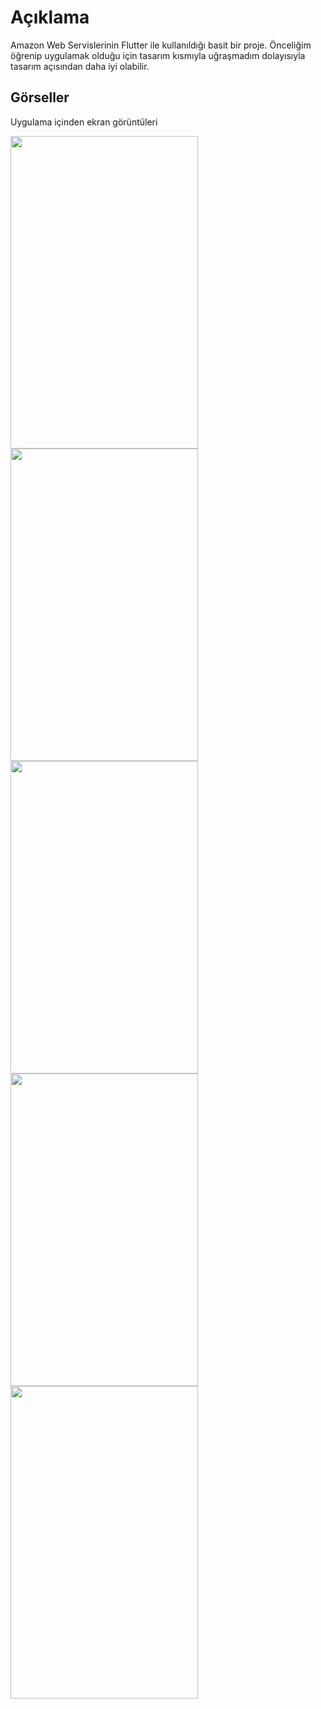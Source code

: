 # Açıklama
Amazon Web Servislerinin Flutter ile kullanıldığı basit bir proje. Önceliğim öğrenip uygulamak olduğu için tasarım kısmıyla uğraşmadım dolayısıyla tasarım açısından daha iyi olabilir.

## Görseller
Uygulama içinden ekran görüntüleri

<img src="https://raw.githubusercontent.com/Mustafaakilll/aws_tutorial/main/images/Screenshot_2021-05-04-10-39-04-128_com.akil.aws_auth.aws_auth.png" width="300" height="500">
<img src="https://raw.githubusercontent.com/Mustafaakilll/aws_tutorial/main/images/Screenshot_2021-05-04-10-39-12-484_com.akil.aws_auth.aws_auth.png" width="300" height="500">
<img src="https://raw.githubusercontent.com/Mustafaakilll/aws_tutorial/main/images/Screenshot_2021-05-04-10-39-18-617_com.akil.aws_auth.aws_auth.png" width="300" height="500">
<img src="https://raw.githubusercontent.com/Mustafaakilll/aws_tutorial/main/images/Screenshot_2021-05-04-10-39-27-720_com.akil.aws_auth.aws_auth.png" width="300" height="500">
<img src="https://raw.githubusercontent.com/Mustafaakilll/aws_tutorial/main/images/Screenshot_2021-05-04-10-39-32-142_com.akil.aws_auth.aws_auth.png" width="300" height="500">

